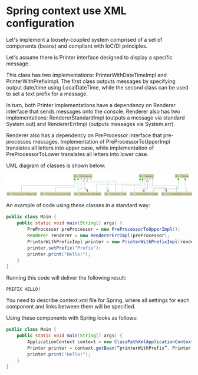 # Spring context use XML configuration

Let's implement a loosely-coupled system comprised of a set of components (beans) and compliant with IoC/DI principles.

Let's assume there is Printer interface designed to display a specific message.

This class has two implementations: PrinterWithDateTimeImpl and PrinterWithPrefixImpl. The first class outputs messages
by specifying output date/time using LocalDateTime, while the second class can be used to set a text prefix for a
message.

In turn, both Printer implementations have a dependency on Renderer interface that sends messages onto the console.
Renderer also has two implementations: RendererStandardImpl (outputs a message via standard System.out) and
RendererErrImpl (outputs messages via System.err).

Renderer also has a dependency on PreProcessor interface that pre-processes messages. Implementation of
PreProcessorToUpperImpl translates all letters into upper case, while implementation of PreProcessorToLower translates
all letters into lower case.

UML diagram of classes is shown below:

![Diagram of classes](../misc/images/Diagram.png)

An example of code using these classes in a standard way:

```java
public class Main {
    public static void main(String[] args) {
        PreProcessor preProcessor = new PreProcessorToUpperImpl();
        Renderer renderer = new RendererErrImpl(preProcessor);
        PrinterWithPrefixImpl printer = new PrinterWithPrefixImpl(renderer);
        printer.setPrefix("Prefix");
        printer.print("Hello!");
    }
}
```

Running this code will deliver the following result:

```
PREFIX HELLO!
```

You need to describe context.xml file for Spring, where all settings for each component and links between them will be
specified.

Using these components with Spring looks as follows:

```java
public class Main {
    public static void main(String[] args) {
        ApplicationContext context = new ClassPathXmlApplicationContext("context.xml");
        Printer printer = context.getBean(“printerWithPrefix”, Printer.class);
        printer.print("Hello!");
    }
}
```